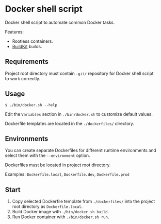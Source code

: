 # Docker shell script

Docker shell script to automate common Docker tasks.

Features:

- Rootless containers.
- [BuildKit](https://docs.docker.com/develop/develop-images/build_enhancements/) builds.

## Requirements

Project root directory must contain `.git/` repository for Docker shell script to work correctly.

## Usage

```console
$ ./bin/docker.sh --help
```

Edit the `Variables` section in `./bin/docker.sh` to customize default values.

Dockerfile templates are located in the `./dockerfiles/` directory.

## Environments

You can create separate Dockerfiles for different runtime environments and select them with the `--environment` option.

Dockerfiles must be located in project root directory.

Examples: `Dockerfile.local`, `Dockerfile.dev`, `Dockerfile.prod`

## Start

1. Copy selected Dockerfile template from `./dockerfiles/` into the project root directory as `Dockerfile.local`.
2. Build Docker image with `./bin/docker.sh build`.
3. Run Docker container with `./bin/docker.sh run`.

